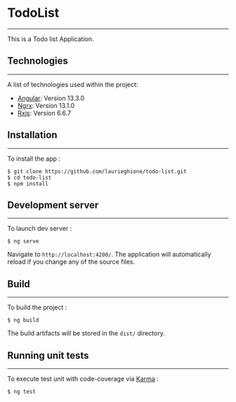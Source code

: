 # TodoList

***
This is a Todo list Application.

## Technologies
***
A list of technologies used within the project:

* [Angular](https://angular.io/): Version 13.3.0
* [Ngrx](https://ngrx.io/): Version 13.1.0
* [Rxjs](https://rxjs.dev/): Version 6.6.7

## Installation
***
To install the app :
```
$ git clone https://github.com/laurieghione/todo-list.git
$ cd todo-list
$ npm install
```

## Development server
***
To launch dev server : 

```
$ ng serve
```
Navigate to `http://localhost:4200/`. 
The application will automatically reload if you change any of the source files.

## Build
***
To build the project : 

```
$ ng build
```
The build artifacts will be stored in the `dist/` directory.

## Running unit tests
***
To execute test unit with code-coverage via [Karma](https://karma-runner.github.io) : 

```
$ ng test
```
